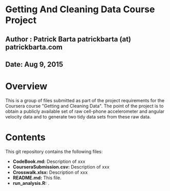 # Getting And Cleaning Data Course Project
## Author : Patrick Barta patrickbarta (at) patrickbarta.com
## Date: Aug 9, 2015

# Overview
This is a group of files submitted as part of the project requirements for the Coursera course "Getting and Cleaning Data". The point of the project is to obtain a publicly available set of raw cell-phone accelerometer and angular velocity data and to generate two tidy data sets from these raw data.

# Contents
This git repository contains the following files:
* **CodeBook.md:** Description of xxx
* **CourseraSubmission.csv:** Description of xxx
* **Crosswalk.xlsx:** Description of xxx
* **README.md:** This file.
* **run_analysis.R:** .
